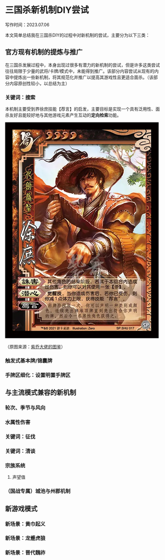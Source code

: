 # 三国杀新机制DIY尝试

写作时间：2023.07.06

本文简单总结我在三国杀DIY的过程中对新机制的尝试，主要分为以下三类：

## 官方现有机制的提炼与推广

在三国杀发展过程中，本身出现过很多有潜力的新机制的尝试，但是许多这类尝试往往局限于少量的武将/卡牌/模式中，未能得到推广。该部分内容尝试从现有的内容中提炼出一些新机制，将其规范化并推广以提高其游戏性且更适合面杀。（该部分内容原创性较小，以总结为主）

### 关键词：搜索

本机制主要受到界徐庶技能【荐言】的启发，主要目标是实现一个具有泛用性、面杀友好且能较好地与其他游戏元素产生互动的**定向检索**功能。

![界徐庶](%E7%95%8C%E5%BE%90%E5%BA%B6.webp)

（原图来源：[紫乔大佬的图鉴](https://www.bilibili.com/read/cv15377079)）

### 触发式基本牌/锦囊牌

### 手牌区细化：设置明置手牌区

## 与主流模式兼容的新机制

### 轮次、季节与风向

### 水属性伤害

### 关键词：征伐

### 关键词：清谈

### 宗族系统

1. 声望值

### （国战专属）城池与州郡机制

## 新游戏模式

### 新场景：黄巾起义

### 新场景：龙蹙虎狼

### 新场景：晋代魏祚
